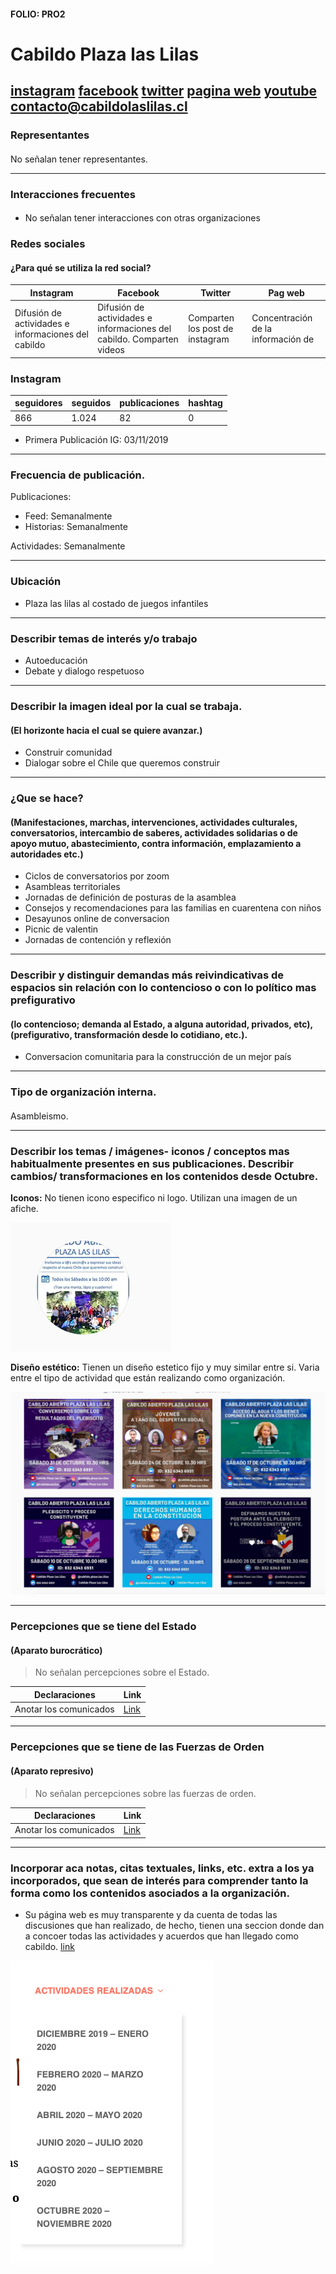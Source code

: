 #### FOLIO: PRO2
# Cabildo Plaza las Lilas

[instagram](https://www.instagram.com/cabildo.plaza.las.lilas/)
[facebook](https://www.facebook.com/Cabildo-Plaza-las-Lilas-111698070368376/)
[twitter](https://twitter.com/CabildoLasLilas)
[pagina web](https://cabildolaslilas.cl)
[youtube](https://www.youtube.com/channel/UC4TJ7hydBHSytANeKsIm0cg)
<contacto@cabildolaslilas.cl>
---

### Representantes
#### 
No señalan tener representantes.

---
### Interacciones frecuentes
#### 
* No señalan tener interacciones con otras organizaciones

### Redes sociales
#### ¿Para qué se utiliza la red social?
| Instagram | Facebook | Twitter | Pag web
|---|---|---|---|
|Difusión de actividades e informaciones del cabildo | Difusión de actividades e informaciones del cabildo. Comparten videos | Comparten los post de instagram| Concentración de la información de |

### **Instagram**
| seguidores | seguidos | publicaciones | hashtag 
|---|---|---|---|
|866|1.024|82| 0

* Primera Publicación IG: 03/11/2019

---
### Frecuencia de publicación.

Publicaciones:
* Feed: Semanalmente
* Historias: Semanalmente

Actividades: Semanalmente

---
### Ubicación
* Plaza las lilas al costado de juegos infantiles

---
### Describir temas de interés y/o trabajo
* Autoeducación
* Debate y dialogo respetuoso

---
### Describir la imagen ideal por la cual se trabaja.
#### (El horizonte hacia el cual se quiere avanzar.)
* Construir comunidad 
* Dialogar sobre el Chile que queremos construir

---
### ¿Que se hace?
#### (Manifestaciones, marchas, intervenciones, actividades culturales, conversatorios, intercambio de saberes, actividades solidarias o de apoyo mutuo, abastecimiento, contra información, emplazamiento a autoridades etc.)
* Ciclos de conversatorios por zoom
* Asambleas territoriales
* Jornadas de definición de posturas de la asamblea
* Consejos y recomendaciones para las familias en cuarentena con niños
* Desayunos online de conversacion
* Picnic de valentin
* Jornadas de contención y reflexión

---
### Describir y distinguir demandas más reivindicativas de espacios sin relación con lo contencioso o con lo político mas prefigurativo
#### (lo contencioso; demanda al Estado, a alguna autoridad, privados, etc), (prefigurativo, transformación desde lo cotidiano, etc.).
* Conversacion comunitaria para la construcción de un mejor país

---
### Tipo de organización interna.
#### 
Asambleismo.

---
### Describir los temas / imágenes- iconos / conceptos mas habitualmente presentes en sus publicaciones. Describir cambios/ transformaciones en los contenidos desde Octubre.

**Iconos:**
No tienen icono especifico ni logo. Utilizan una imagen de un afiche. 

![Imagen](Imagen1PRO2.png)

**Diseño estético:**
Tienen un diseño estetico fijo y muy similar entre si. Varia entre el tipo de actividad que están realizando como organización.

![Imagen](Imagen2PRO2.png)

---
### Percepciones que se tiene del Estado
#### (Aparato burocrático)
> No señalan percepciones sobre el Estado.

| Declaraciones | Link | 
|---|---|
|Anotar los comunicados | [Link]() |

---
### Percepciones que se tiene de las Fuerzas de Orden
#### (Aparato represivo)
> No señalan percepciones sobre las fuerzas de orden.

| Declaraciones | Link | 
|---|---|
|Anotar los comunicados | [Link]() |


---
### Incorporar aca notas, citas textuales, links, etc. extra a los ya incorporados, que sean de interés para comprender tanto la forma como los contenidos asociados a la organización.
* Su página web es muy transparente y da cuenta de todas las discusiones que han realizado, de hecho, tienen una seccion donde dan a concoer todas las actividades y acuerdos que han llegado como cabildo. [link](https://cabildolaslilas.cl)

![Imagen](Imagen3PRO2.png)